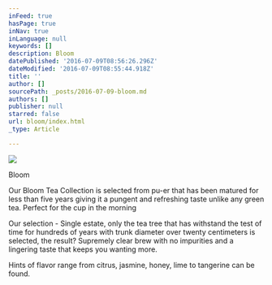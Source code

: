 ```yaml
---
inFeed: true
hasPage: true
inNav: true
inLanguage: null
keywords: []
description: Bloom
datePublished: '2016-07-09T08:56:26.296Z'
dateModified: '2016-07-09T08:55:44.918Z'
title: ''
author: []
sourcePath: _posts/2016-07-09-bloom.md
authors: []
publisher: null
starred: false
url: bloom/index.html
_type: Article

---
```

![](https://the-grid-user-content.s3-us-west-2.amazonaws.com/a4f8cd12-d2ad-422d-aea9-3202fe1cc0d8.jpg)

Bloom

Our Bloom Tea Collection is selected from pu-er that has been matured for less than five years giving it a pungent and refreshing taste unlike any green tea. Perfect for the cup in the morning

Our selection - Single estate, only the tea tree that has withstand the test of time for hundreds of years with trunk diameter over twenty centimeters is selected, the result? Supremely clear brew with no impurities and a lingering taste that keeps you wanting more. 

Hints of flavor range from citrus, jasmine, honey, lime to tangerine can be found.